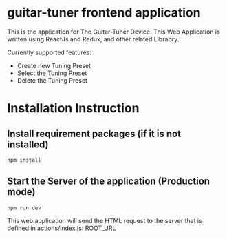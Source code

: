 # guitar-tuner frontend application

This is the application for The Guitar-Tuner Device. This Web Application is
written using ReactJs and Redux, and other related Librabry.

Currently supported features:

- Create new Tuning Preset
- Select the Tuning Preset
- Delete the Tuning Preset


# Installation Instruction

Install requirement packages (if it is not installed)
------

``` npm install ```

Start the Server of the application (Production mode)
------

``` npm run dev ```

This web application will send the HTML request to the server that is defined in
actions/index.js: ROOT_URL
